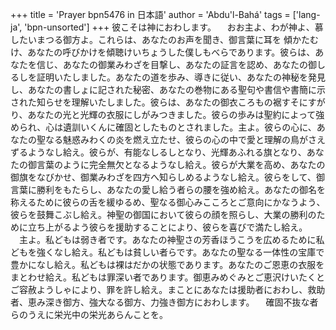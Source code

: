 +++
title = 'Prayer bpn5476 in 日本語'
author = 'Abdu'l-Bahá'
tags = ['lang-ja', 'bpn-unsorted']
+++
彼こそは神におわします。
　おお主よ、わが神よ、慕したいまつる御方よ。これらは、あなたのお声を聞き、御言葉に耳を
傾かたむけ、あなたの呼びかけを傾聴けいちょうした僕しもべらであります。彼らは、あなたを信じ、あなたの御業みわざを目撃し、あなたの証言を認め、あなたの御しるしを証明いたしました。あなたの道を歩み、導きに従い、あなたの神秘を発見し、あなたの書しょに記された秘密、あなたの巻物にある聖句や書信や書簡に示された知らせを理解いたしました。彼らは、あなたの御衣ころもの裾すそにすがり、あなたの光と光輝の衣服にしがみつきました。彼らの歩みは聖約によって強められ、心は遺訓いくんに確固としたものとされました。主よ。彼らの心に、あなたの聖なる魅惑みわくの炎を燃え立たせ、彼らの心の中で愛と理解の鳥がさえずるようなし給え。彼らが、有能なしるしとなり、光輝あふれる旗となり、あなたの御言葉のように完全無欠となるようなし給え。彼らが大業を高め、あなたの御旗をなびかせ、御業みわざを四方へ知らしめるようなし給え。彼らをして、御言葉に勝利をもたらし、あなたの愛し給う者らの腰を強め給え。あなたの御名を称えるために彼らの舌を緩ゆるめ、聖なる御心みこころとご意向にかなうよう、彼らを鼓舞こぶし給え。神聖の御国において彼らの顔を照らし、大業の勝利のために立ち上がるよう彼らを援助することにより、彼らを喜びで満たし給え。
　主よ。私どもは弱き者です。あなたの神聖さの芳香ほうこうを広めるために私どもを強くなし給え。私どもは貧しい者らです。あなたの聖なる一体性の宝庫で豊かになし給え。私どもは裸はだかの状態であります。あなたのご恩恵の衣服をまとわせ給え。私どもは罪深い者であります。御恵みめぐみとご恵沢けいたくとご容赦ようしゃにより、罪を許し給え。まことにあなたは援助者におわし、救助者、恵み深き御方、強大なる御方、力強き御方におわします。
　確固不抜な者らのうえに栄光中の栄光あらんことを。
